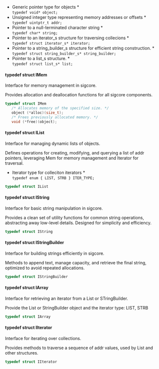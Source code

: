 * Generic pointer type for objects *  
`typedef void* object;`
* Unsigned integer type representing memory addresses or offsets *  
`typedef uintptr_t addr;`
* Pointer to a null-terminated character string *  
`typedef char* string;`
* Pointer to an iterator_s structure for traversing collecions *  
`typedef struct iterator_s* iterator;`
* Pointer to a string_builder_s structure for efficient string construction. *  
`typedef struct string_builder_s* string_builder;`
* Pointer to a list_s structure.	*  
`typedef struct list_s* list;`

#### typedef struct IMem
Interface for memory management in sigcore.

Provides allocation and deallocation functions for all sigcore components.  
``` c
typedef struct IMem  
   /* Allocates memory of the specified size. */  
   object (*alloc)(size_t);
   /* Frees previously allocated memory. */  
   void (*free)(object);	
```  
#### typedef struct IList
Interface for managing dynamic lists of objects.

Defines operations for creating, modifying, and querying a list of addr pointers,
leveraging Mem for memory management and Iterator for traversal.

* Iterator type for colleciton iterators *  
`typedef enum { LIST, STRB } ITER_TYPE;`

``` c
typedef struct IList
```  
#### typedef struct IString
Interface for basic string manipulation in sigcore.

Provides a clean set of utility functions for common string operations,
abstracting away low-level details. Designed for simplicity and efficiency.

``` c
typedef struct IString
```  
#### typedef struct IStringBuilder
Interface for building strings efficiently in sigcore.

Methods to append text, manage capacity, and retrieve the final string,
optimized to avoid repeated allocations.

``` c
typedef struct IStringBuilder
```  
#### typedef struct IArray
Interface for retrieving an iterator from a List or STringBuilder.

Provide the List or StringBuilder object and the iterator type:
LIST, STRB

``` c
typedef struct IArray
```  
#### typedef struct IIterator
Interface for iterating over collections.

Provides methods to traverse a sequence of addr values, used by List and other structures.

``` c
typedef struct IIterator
```  
